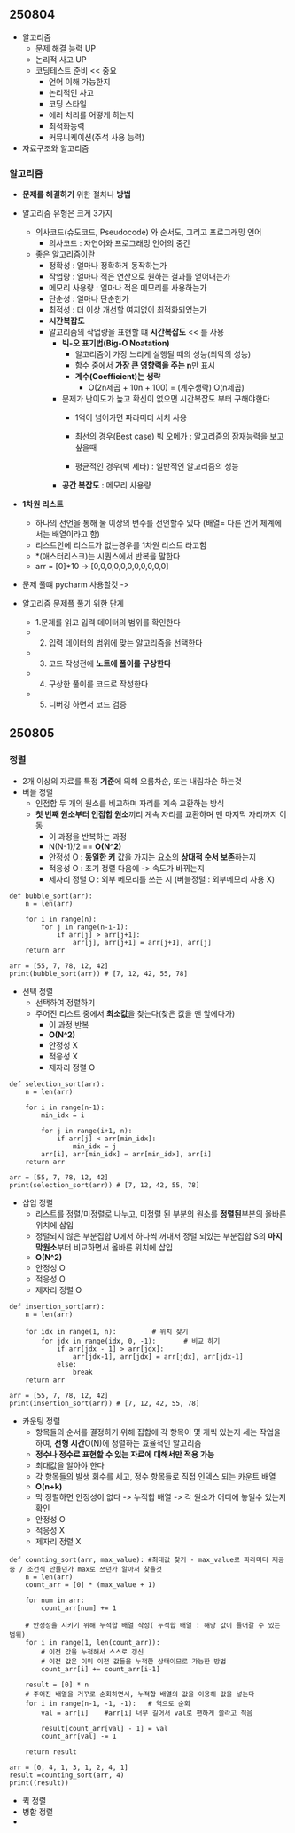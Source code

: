## 250804
- 알고리즘
  - 문제 해결 능력 UP
  - 논리적 사고 UP
  - 코딩테스트 준비 << 중요
    - 언어 이해 가능한지
    - 논리적인 사고
    - 코딩 스타일
    - 에러 처리를 어떻게 하는지
    - 최적화능력
    - 커뮤니케이션(주석 사용 능력)
- 자료구조와 알고리즘
### 알고리즘
- **문제를 해결하기** 위한 절차나 **방법**
- 알고리즘 유형은 크게 3가지
  - 의사코드(슈도코드, Pseudocode) 와 순서도, 그리고 프로그래밍 언어
    - 의사코드 : 자연어와 프로그래밍 언어의 중간
  - 좋은 알고리즘이란
      - 정확성 : 얼마나 정확하게 동작하는가
      - 작업량 : 얼마나 적은 연산으로 원하는 결과를 얻어내는가
      - 메모리 사용량 : 얼마나 적은 메모리를 사용하는가
      - 단순성 : 얼마나 단순한가
      - 최적성 : 더 이상 개선할 여지없이 최적화되었는가
    - **시간복잡도**
    - 알고리즘의 작업량을 표현할 떄 **시간복잡도** << 를 사용
        - **빅-오 표기법(Big-O Noatation)**
          - 알고리즘이 가장 느리게 실행될 때의 성능(최악의 성능)
          - 함수 중에서 **가장 큰 영향력을 주는 n**만 표시
          - **계수(Coefficient)는 생략**
            - O(2n제곱 + 10n + 100) = (계수생략) O(n제곱)
      - 문제가 난이도가 높고 확신이 없으면 시간복잡도 부터 구해야한다
          - 1억이 넘어가면 파라미터 서치 사용
       
        - 최선의 경우(Best case) 빅 오메가 : 알고리즘의 잠재능력을 보고싶을때
        - 평균적인 경우(빅 세타) : 일반적인 알고리즘의 성능
      - **공간 복잡도** : 메모리 사용량
- **1차원 리스트**
  - 하나의 선언을 통해 둘 이상의 변수를 선언할수 있다 (배열= 다른 언어 체계에서는 배열이라고 함)
  - 리스트안에 리스트가 없는경우를 1차원 리스트 라고함
  - *(애스터리스크)는 시퀀스에서 반복을 말한다
  - arr = [0]*10 -> [0,0,0,0,0,0,0,0,0,0,0]

- 문제 풀떄 pycharm 사용할것 ->
- 알고리즘 문제플 풀기 위한 단계
   - 1.문제를 읽고 입력 데이터의 범위를 확인한다
   - 2. 입력 데이터의 범위에 맞는 알고리즘을 선택한다
   - 3. 코드 작성전에 **노트에 풀이를 구상한다**
   - 4. 구상한 풀이를 코드로 작성한다
   - 5. 디버깅 하면서 코드 검증
## 250805
### 정렬
- 2개 이상의 자료를 특정 **기준**에 의해 오름차순, 또는 내림차순 하는것
- 버블 정렬
  - 인접합 두 개의 원소를 비교하며 자리를 계속 교환하는 방식
  - **첫 번째 원소부터 인접합 원소**끼리 계속 자리를 교환하며 맨 마지막 자리까지 이동
    - 이 과정을 반복하는 과정
    - N(N-1)/2 == **O(N^2)**
    - 안정성 O : **동일한 키** 값을 가지는 요소의 **상대적 순서 보존**하는지
    - 적응성 O : 초기 정렬 다음에 -> 속도가 바뀌는지
    - 제자리 정렬 O : 외부 메모리를 쓰는 지 (버블정렬 : 외부메모리 사용 X)
```
def bubble_sort(arr):
    n = len(arr)

    for i in range(n):
        for j in range(n-i-1):
            if arr[j] > arr[j+1]:
                arr[j], arr[j+1] = arr[j+1], arr[j]
    return arr

arr = [55, 7, 78, 12, 42]
print(bubble_sort(arr)) # [7, 12, 42, 55, 78]
```
- 선택 정렬
  - 선택하여 정렬하기
  - 주어진 리스트 중에서 **최소값**을 찾는다(찾은 값을 맨 앞에다가)
    - 이 과정 반복
    - **O(N^2)**
    - 안정성 X 
    - 적응성 X
    - 제자리 정렬 O
```
def selection_sort(arr):
    n = len(arr)

    for i in range(n-1):
        min_idx = i

        for j in range(i+1, n):
            if arr[j] < arr[min_idx]:
                min_idx = j
        arr[i], arr[min_idx] = arr[min_idx], arr[i]
    return arr

arr = [55, 7, 78, 12, 42]
print(selection_sort(arr)) # [7, 12, 42, 55, 78]
```
- 삽입 정렬
    - 리스트를 정렬/미정렬로 나누고, 미정렬 된 부분의 원소를 **정렬된**부분의 올바른 위치에 삽입
    - 정렬되지 않은 부분집합 U에서 하나씩 꺼내서 정렬 되있는 부분집합 S의 **마지막원소**부터 비교하면서 올바른 위치에 삽입
    - **O(N^2)**
    - 안정성 O
    - 적응성 O
    - 제자리 정렬 O
```
def insertion_sort(arr):
    n = len(arr)

    for idx in range(1, n):         # 위치 찾기
        for jdx in range(idx, 0, -1):       # 비교 하기
            if arr[jdx - 1] > arr[jdx]:
                arr[jdx-1], arr[jdx] = arr[jdx], arr[jdx-1]
            else:
                break
    return arr

arr = [55, 7, 78, 12, 42]
print(insertion_sort(arr)) # [7, 12, 42, 55, 78] 
```
- 카운팅 정렬
    - 항목들의 순서를 결정하기 위해 집합에 각 항목이 몇 개씩 있는지 세는 작업을 하여, **선형 시간**O(N)에 정렬하는 효율적인 알고리즘
    - **정수나 정수로 표현할 수 있는 자료에 대해서만 적용 가능**
    - 최대값을 알아야 한다
    - 각 항목들의 발생 회수를 세고, 정수 항목들로 직접 인덱스 되는 카운트 배열
    - **O(n+k)**
    - 막 정렬하면 안정성이 없다 -> 누적합 배열 -> 각 원소가 어디에 놓일수 있는지 확인
    - 안정성 O
    - 적응성 X
    - 제자리 정렬 X
```
def counting_sort(arr, max_value): #최대값 찾기 - max_value로 파라미터 제공중 / 조건식 만들던가 max로 쓰던가 알아서 찾을것
    n = len(arr)
    count_arr = [0] * (max_value + 1)

    for num in arr:
        count_arr[num] += 1

    # 안정성을 지키기 위해 누적합 배열 작성( 누적합 배열 : 해당 값이 들어갈 수 있는 범위)
    for i in range(1, len(count_arr)):
        # 이전 값을 누적해서 스스로 갱신
        # 이전 값은 이미 이전 값들을 누적한 상태이므로 가능한 방법
        count_arr[i] += count_arr[i-1]

    result = [0] * n
    # 주어진 배열을 거꾸로 순회하면서, 누적합 배열의 값을 이용해 값을 넣는다
    for i in range(n-1, -1, -1):   # 역으로 순회
        val = arr[i]    #arr[i] 너무 길어서 val로 편하게 쓸라고 적음

        result[count_arr[val] - 1] = val
        count_arr[val] -= 1

    return result

arr = [0, 4, 1, 3, 1, 2, 4, 1]
result =counting_sort(arr, 4)
print((result))
```
- 퀵 정렬
- 병합 정렬
- 
